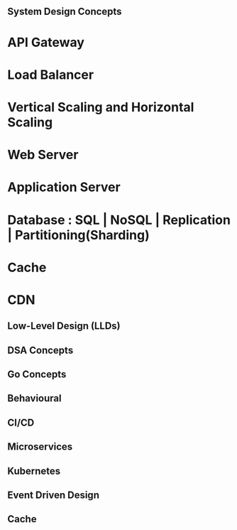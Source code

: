 ## System Design Concepts
  # API Gateway
  # Load Balancer
  # Vertical Scaling and Horizontal Scaling
  # Web Server
  # Application Server
  # Database : SQL | NoSQL | Replication | Partitioning(Sharding)
  # Cache
  # CDN

## Low-Level Design (LLDs)

## DSA Concepts

## Go Concepts

## Behavioural

## CI/CD

## Microservices

## Kubernetes

## Event Driven Design

## Cache
